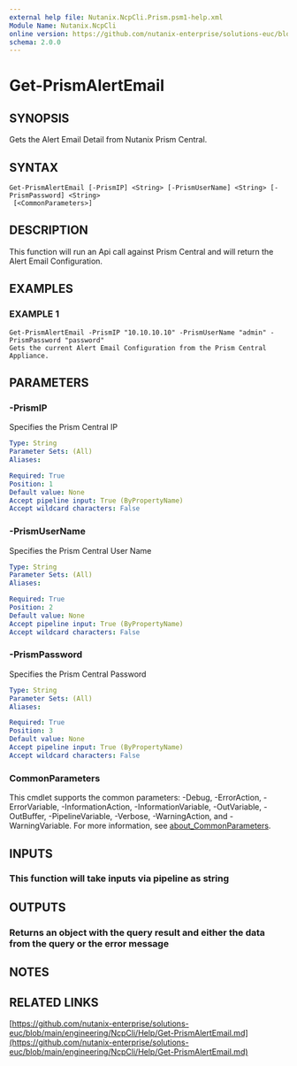 ```yaml
---
external help file: Nutanix.NcpCli.Prism.psm1-help.xml
Module Name: Nutanix.NcpCli
online version: https://github.com/nutanix-enterprise/solutions-euc/blob/main/engineering/NcpCli/Help/Get-PrismAlertEmail.md
schema: 2.0.0
---
```


# Get-PrismAlertEmail

## SYNOPSIS
Gets the Alert Email Detail from Nutanix Prism Central.

## SYNTAX

```
Get-PrismAlertEmail [-PrismIP] <String> [-PrismUserName] <String> [-PrismPassword] <String>
 [<CommonParameters>]
```

## DESCRIPTION
This function will run an Api call against Prism Central and will return the Alert Email Configuration.

## EXAMPLES

### EXAMPLE 1
```
Get-PrismAlertEmail -PrismIP "10.10.10.10" -PrismUserName "admin" -PrismPassword "password"
Gets the current Alert Email Configuration from the Prism Central Appliance.
```

## PARAMETERS

### -PrismIP
Specifies the Prism Central IP

```yaml
Type: String
Parameter Sets: (All)
Aliases:

Required: True
Position: 1
Default value: None
Accept pipeline input: True (ByPropertyName)
Accept wildcard characters: False
```

### -PrismUserName
Specifies the Prism Central User Name

```yaml
Type: String
Parameter Sets: (All)
Aliases:

Required: True
Position: 2
Default value: None
Accept pipeline input: True (ByPropertyName)
Accept wildcard characters: False
```

### -PrismPassword
Specifies the Prism Central Password

```yaml
Type: String
Parameter Sets: (All)
Aliases:

Required: True
Position: 3
Default value: None
Accept pipeline input: True (ByPropertyName)
Accept wildcard characters: False
```

### CommonParameters
This cmdlet supports the common parameters: -Debug, -ErrorAction, -ErrorVariable, -InformationAction, -InformationVariable, -OutVariable, -OutBuffer, -PipelineVariable, -Verbose, -WarningAction, and -WarningVariable. For more information, see [about_CommonParameters](http://go.microsoft.com/fwlink/?LinkID=113216).

## INPUTS

### This function will take inputs via pipeline as string
## OUTPUTS

### Returns an object with the query result and either the data from the query or the error message
## NOTES

## RELATED LINKS

[https://github.com/nutanix-enterprise/solutions-euc/blob/main/engineering/NcpCli/Help/Get-PrismAlertEmail.md](https://github.com/nutanix-enterprise/solutions-euc/blob/main/engineering/NcpCli/Help/Get-PrismAlertEmail.md)

